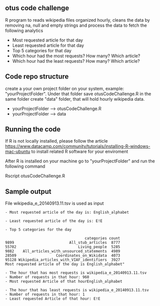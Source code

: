 ## otus code challenge
R program to reads wikipedia files organized hourly, cleans the data by removing na, null and empty strings and process the data to fetch the following analytics
- Most requested article for that day
- Least requested article for that day
- Top 5 categories for that day
- Which hour had the most requests? How many? Which article?
- Which hour had the least requests? How many? Which article?

## Code repo structure
create a your own project folder on your system, example: "yourProjectFolder". Under that folder save otusCodeChallenge.R in the same folder create "data" folder, that will hold hourly wikipedia data. 

- yourProjectFolder --> otusCodeChallenge.R
- yourProjectFolder --> data

## Running the code
If R is not locally installed, please follow the article https://www.datacamp.com/community/tutorials/installing-R-windows-mac-ubuntu
to install related R software for your enviroment

After R is installed on your machine go to "yourProjectFolder" and run the following command

Rscript otusCodeChallenge.R


## Sample output

File wikipedia_e_20140913.11.tsv is used as input 
```
- Most requested article of the day is: English_alphabet
```
```
- Least requested article of the day is: E!E
```
```
- Top 5 categories for the day

                                    categories count
9899                         All_stub_articles  8777
55702                            Living_people  5285
9882    All_articles_with_unsourced_statements  4989
28509                  Coordinates_on_Wikidata  4073
95128 Wikipedia_articles_with_VIAF_identifiers  3927
Most requested article of the day is English_alphabet"
```

```
- The hour that has most requests is wikipedia_e_20140913.11.tsv
- Number of requests in that hour: 960
- Most requested Article of that hourEnglish_alphabet
```

```
- The hour that has least requests is wikipedia_e_20140913.11.tsv
- Number of requests in that hour: 1
- Least requested Article of that hour: E!E
```

